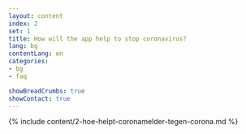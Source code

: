 ```yaml
---
layout: content
index: 2
set: 1
title: How will the app help to stop coronavirus?
lang: bg
contentLang: en
categories:
- bg
- faq

showBreadCrumbs: true
showContact: true
---
```


{% include content/2-hoe-helpt-coronamelder-tegen-corona.md %}
